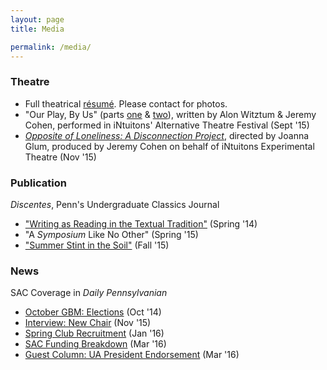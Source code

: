 ```yaml
---
layout: page
title: Media

permalink: /media/
---
```


### Theatre
* Full theatrical [résumé](/media/theatrical-resume). Please contact for photos.
* "Our Play, By Us" (parts [one](https://www.youtube.com/watch?v=MyiIL5-49nk) & [two](https://www.youtube.com/watch?v=S-kAQ1b598M)), written by Alon Witztum & Jeremy Cohen, performed in iNtuitons' Alternative Theatre Festival (Sept '15)
* [*Opposite of Loneliness: A Disconnection Project*](https://www.youtube.com/watch?v=PclkNvhn9cQ), directed by Joanna Glum, produced by Jeremy Cohen on behalf of iNtuitons Experimental Theatre (Nov '15)


### Publication
*Discentes*, Penn's Undergraduate Classics Journal

* ["Writing as Reading in the Textual Tradition"](http://repository.upenn.edu/cgi/viewcontent.cgi?article=1024&context=discentesjournal) (Spring '14)
* "A *Symposium* Like No Other" (Spring '15)
* ["Summer Stint in the Soil"](http://repository.upenn.edu/cgi/viewcontent.cgi?article=1032&context=discentesjournal) (Fall '15)

### News
SAC Coverage in *Daily Pennsylvanian*

* [October GBM: Elections](http://www.thedp.com/article/2014/10/sac-gbm-october) (Oct '14)
* [Interview: New Chair](http://www.thedp.com/article/2015/11/student-activities-council-announces-new-chair) (Nov '15)
* [Spring Club Recruitment](http://www.thedp.com/article/2016/01/spring-club-recruitment) (Jan '16)
* [SAC Funding Breakdown](http://www.thedp.com/article/2016/03/sac-funding-breakdown) (Mar '16)
* [Guest Column: UA President Endorsement](http://www.thedp.com/article/2016/03/guest-column-jesus-perez-billy-clarke-jeremy-cohen) (Mar '16)
